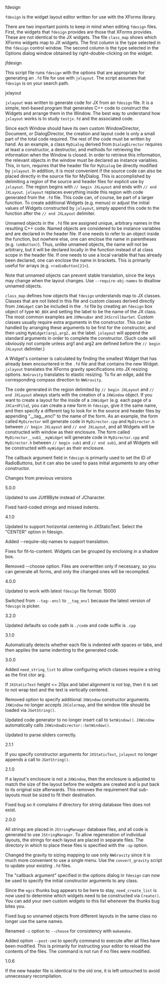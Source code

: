 fdesign

`fdesign` is the widget layout editor written for use with the XForms
library.

There are two important points to keep in mind when editing `fdesign`
files.  First, the widgets that `fdesign` provides are those that XForms
provides.  These are not identical to the JX widgets.  The file `class_map`
shows which XForms widgets map to JX widgets.  The first column is the type
selected in the `fdesign` control window.  The second column is the type
selected in the Options dialog window obtained by right-double-clicking on
the widget.

jfdesign

This script file runs `fdesign` with the options that are appropriate for
generating an `.fd` file for use with `jxlayout`.  The script assumes that
`fdesign` is on your search path.

jxlayout

`jxlayout` was written to generate code for JX from an `fdesign` file.  It
is a simple, text-based program that generates C++ code to construct the
Widgets and arrange them in the Window.  The best way to understand how
`jxlayout` works is to study `testjx.fd` and the associated code.

Since each Window should have its own custom WindowDirector, Document, or
DialogDirector, the creation and layout code is only a small part of the
total code required.  The rest of the code must be written by hand.  As an
example, a class `MyDialog` derived from `DialogDirector` requires at least
a constructor, a destructor, and methods for retrieving the information
when the Window is closed.  In order to retrieve this information, the
relevant objects in the window must be declared as instance variables.
This, in turn, requires that the header file for `MyDialog` be directly
modified by `jxlayout`.  In addition, it is most convenient if the source
code can also be placed directly in the source file for MyDialog.  This is
accomplished by delimiting a region of the source and header files for
explicit use by `jxlayout`.  The region begins with `// begin JXLayout` and
ends with `// end JXLayout`.  `jxlayout` replaces everything inside this
region with code generated from the `.fd` file.  This code can, of course,
be part of a larger function.  To create additional Widgets (e.g. menus) or
adjust the initial values of Widgets constructed by `jxlayout`, simply
append this code to the function after the `// end JXLayout` delimiter.

Unnamed objects in the `.fd` file are assigned unique, arbitrary names in
the resulting C++ code.  Named objects are considered to be instance
variables and are declared in the header file.  If one needs to refer to an
object inside the function, but nowhere else, one can enclose the name in
parentheses (e.g.  `(okButton)`).  Thus, unlike unnamed objects, the name
will not be arbitrary, but it will be declared locally in the function
instead of at class scope in the header file.  If one needs to use a local
variable that has already been declared, one can enclose the name in
brackets.  This is primarily useful for arrays (e.g. `<radioButton[2]>`).

Note that unnamed objects can prevent stable translation, since the keys
may change when the layout changes.  Use `--require-obj-names` to disallow
unnamed objects.

`class_map` defines how objects that `fdesign` understands map to JX
classes.  Classes that are not listed in this file and custom classes
derived directly from `JXWidget` can be included in the `.fd` file by
creating an `fdesign` box object of type `NO_BOX` and setting the label to
be the name of the JX class.  The most common examples are `JXMenuBar` and
`JXScrollbarSet`.  Custom classes usually require extra arguments in the
constructor.  This can be handled by arranging these arguments to be first
for the constructor, and then using `MyWidget(arg1,arg2,` as the label.
`jxlayout` will append the standard arguments in order to complete the
constructor.  (Such code will obviously not compile unless arg1 and arg2
are defined before the `// begin JXLayout` delimiter.)

A Widget's container is calculated by finding the smallest Widget that has
already been encountered in the `.fd` file and that contains the new
Widget.  `jxlayout` translates the XForms gravity specifications into JX
resizing options.  `NoGravity` translates to elastic resizing.  To fix an
edge, add the corresponding compass direction to `NWGravity`.

The code generated in the region delimited by `// begin JXLayout` and `//
end JXLayout` always starts with the creation of a `JXWindow` object.  If
you want to create a layout for the inside of a `JXWidget` (e.g. each page
of a `JXCardFile`), you can create a new form in `fdesign`, give it the
same name, and then specify a different tag to look for in the source and
header files by appending "__tag__encl" to the name of the form.  As an
example, the form called `MyDirector` will generate code in
`MyDirector.cpp` and `MyDirector.h` between `// begin JXLayout` and `// end
JXLayout`, and all Widgets will be constructed with window as their
enclosure.  The form called `MyDirector__sub1__myWidget` will generate code
in `MyDirector.cpp` and `MyDirector.h` between `// begin sub1` and `// end
sub1`, and all Widgets will be constructed with `myWidget` as their
enclosure.

The callback argument field in `fdesign` is primarily used to set the ID of
RadioButtons, but it can also be used to pass initial arguments to any
other constructor.

Changes from previous versions

5.0.0

Updated to use JUtf8Byte instead of JCharacter.

Fixed hard-coded strings and missed indents.

4.1.0

Updated to support horizontal centering in JXStaticText.  Select the
"CENTER" option in fdesign.

Added --require-obj-names to support translation.

Fixes for fit-to-content.  Widgets can be grouped by enclosing in a shadow
box.

Removed --choose option.  Files are overwritten only if necessary, so you
can generate all forms, and only the changed ones will be recompiled.

4.0.0

Updated to work with latest `fdesign` file format: 15000

Switched from `--tag--encl` to `__tag_encl` because the latest version of
`fdesign` is picker.

3.2.0

Updated defaults so code path is `./code` and code suffix is `.cpp`

3.1.0

Automatically detects whether each file is indented with spaces or tabs,
and then applies the same indenting to the generated code.

3.0.0

Added `need_string_list` to allow configuring which classes require a
string as the first ctor arg.

If `JXStaticText` height <= 20px and label alignment is not top, then it is
set to not wrap text and the text is vertically centered.

Removed option to specify additional `JXWindow` constructor arguments.
`JXWindow` no longer accepts `JXColormap`, and the window title should be
loaded via `JGetString()`.

Updated code generator to no longer insert call to `SetWindow()`.
`JXWindow` automatically calls `JXWindowDirector::SetWindow()`.

Updated to parse sliders correctly.

2.1.1

If you specify constructor arguments for `JXStaticText`, `jxlayout` no
longer appends a call to `JGetString()`.

2.1.0

If a layout's enclosure is not a `JXWindow`, then the enclosure is adjusted
to match the size of the layout before the widgets are created and is put
back to its original size afterwards.  This removes the requirement that
sub-layouts must be sized to fit their destination.

Fixed bug so it complains if directory for string database files does not
exist.

2.0.0

All strings are placed in `JStringManager` database files, and all code is
generated to use `JStringManager`.  To allow regeneration of individual
layouts, the strings for each layout are placed in separate files.  The
directory in which to place these files is specified with the `-sp` option.

Changed the gravity to sizing mapping to use only `NWGravity` since it is
much more convenient to use a single menu.  Use the `convert_gravity`
script to update your existing `.fd` files.

The "callback argument" specified in the options dialog in `fdesign` can
now be used to specify the initial constructor arguments to any class.

Since the `egcs` thunks bug appears to be here to stay, `need_create_list`
is now used to determine which widgets need to be constructed via
`Create()`.  You can add your own custom widgets to this list whenever the
thunks bug bites you.

Fixed bug so unnamed objects from different layouts in the same class no
longer use the same names.

Renamed `-c` option to `--choose` for consistency with `makemake`.

Added option `--post-cmd` to specify command to execute after all files
have been modified.  This is primarily for instructing your editor to
reload the contents of the files.  The command is not run if no files were
modified.

1.0.6

If the new header file is identical to the old one, it is left untouched to
avoid unnecessary recompilation.
